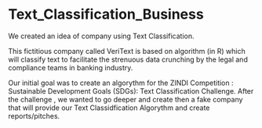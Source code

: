 # Text_Classification_Business
We created an idea of company using Text Classification. 

This fictitious company called VeriText is based on algorithm (in R) which will classify text to facilitate the strenuous data crunching by the legal and compliance teams in banking industry.

Our initial goal was to create an algorythm for the ZINDI Competition : Sustainable Development Goals (SDGs): Text Classification Challenge. 
After the challenge , we wanted to go deeper and create then a fake company that will provide our Text Classidfication Algorythm and create reports/pitches.

